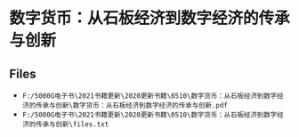 # 数字货币：从石板经济到数字经济的传承与创新

## Files

- `F:/5000G电子书\2021书籍更新\2020更新书籍\0510\数字货币：从石板经济到数字经济的传承与创新\数字货币：从石板经济到数字经济的传承与创新.pdf`
- `F:/5000G电子书\2021书籍更新\2020更新书籍\0510\数字货币：从石板经济到数字经济的传承与创新\files.txt`
